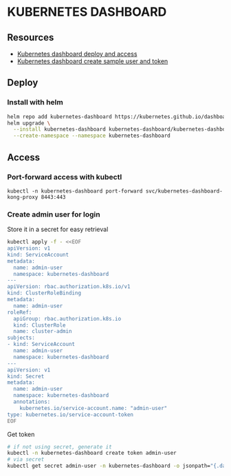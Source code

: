 # KUBERNETES DASHBOARD

## Resources
- [Kubernetes dashboard deploy and access](https://kubernetes.io/docs/tasks/access-application-cluster/web-ui-dashboard/)
- [Kubernetes dashboard create sample user and token](https://github.com/kubernetes/dashboard/blob/master/docs/user/access-control/creating-sample-user.md)

## Deploy

### Install with helm
```bash
helm repo add kubernetes-dashboard https://kubernetes.github.io/dashboard/
helm upgrade \
  --install kubernetes-dashboard kubernetes-dashboard/kubernetes-dashboard \
  --create-namespace --namespace kubernetes-dashboard
```

## Access

### Port-forward access with kubectl
`kubectl -n kubernetes-dashboard port-forward svc/kubernetes-dashboard-kong-proxy 8443:443`

### Create admin user for login

Store it in a secret for easy retrieval
```bash
kubectl apply -f - <<EOF
apiVersion: v1
kind: ServiceAccount
metadata:
  name: admin-user
  namespace: kubernetes-dashboard
---
apiVersion: rbac.authorization.k8s.io/v1
kind: ClusterRoleBinding
metadata:
  name: admin-user
roleRef:
  apiGroup: rbac.authorization.k8s.io
  kind: ClusterRole
  name: cluster-admin
subjects:
- kind: ServiceAccount
  name: admin-user
  namespace: kubernetes-dashboard
---
apiVersion: v1
kind: Secret
metadata:
  name: admin-user
  namespace: kubernetes-dashboard
  annotations:
    kubernetes.io/service-account.name: "admin-user"   
type: kubernetes.io/service-account-token  
EOF
```

Get token
```bash
# if not using secret, generate it
kubectl -n kubernetes-dashboard create token admin-user
# via secret
kubectl get secret admin-user -n kubernetes-dashboard -o jsonpath="{.data.token}" | base64 -d
```